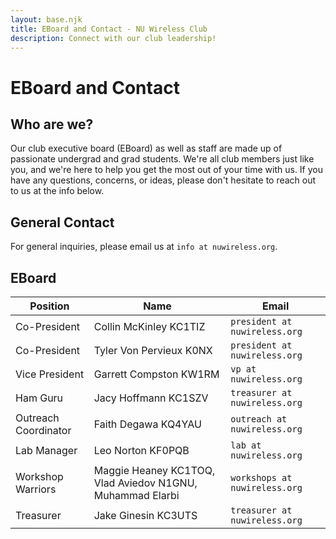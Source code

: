 ```yaml
---
layout: base.njk
title: EBoard and Contact - NU Wireless Club
description: Connect with our club leadership!
---
```

# EBoard and Contact

## Who are we?
Our club executive board (EBoard) as well as staff are made up of passionate undergrad and grad students. We're all club members just like you, and we're here to help you get the most out of your time with us. If you have any questions, concerns, or ideas, please don't hesitate to reach out to us at the info below.

## General Contact
For general inquiries, please email us at `info at nuwireless.org`.

## EBoard

| Position | Name | Email |
|----------|------|-------|
| Co-President | Collin McKinley KC1TIZ | `president at nuwireless.org` |
| Co-President | Tyler Von Pervieux K0NX | `president at nuwireless.org` |
| Vice President | Garrett Compston KW1RM | `vp at nuwireless.org` |
| Ham Guru | Jacy Hoffmann KC1SZV | `treasurer at nuwireless.org` |
| Outreach Coordinator | Faith Degawa KQ4YAU | `outreach at nuwireless.org` |
| Lab Manager | Leo Norton KF0PQB | `lab at nuwireless.org` |
| Workshop Warriors | Maggie Heaney KC1TOQ, Vlad Aviedov N1GNU, Muhammad Elarbi | `workshops at nuwireless.org` |
| Treasurer | Jake Ginesin KC3UTS | `treasurer at nuwireless.org` |